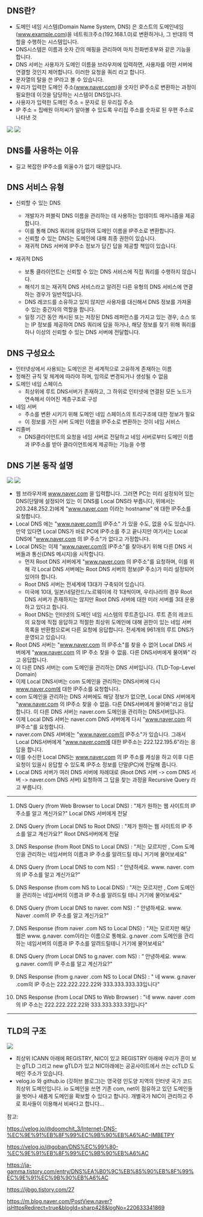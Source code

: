## DNS란?
- 도메인 네임 시스템(Domain Name System, DNS) 은 호스트의 도메인네임(www.example.com)을 네트워크주소(192.168.1.0)로 변환하거나,
그 반대의 역할을 수행하는 시스템입니다.
- DNS시스템은 이름과 숫자 간의 매핑을 관리하여 마치 전화번호부와 같은 기능을 합니다.
- DNS 서버는 사용자가 도메인 이름을 브라우저에 입력하면, 사용자를 어떤 서버에 연결할 것인지 제어합니다.
이러한 요청을 쿼리 라고 합니다.
- 문자열의 탈을 쓴 IP라고 볼 수 있습니다.
- 우리가 입력한 도메인 주소(www.naver.com)을 숫자인 IP주소로 변환하는 과정이 필요한데 이것을 담당하는 시스템이 DNS입니다.
- 사용자가 입력한 도메인 주소 = 문자로 된 우리집 주소
- IP 주소 = 집배원 아저씨가 알아볼 수 있도록 우리집 주소를 숫자로 된 우편 주소로 나타낸 것

![](../assets/DNS_2.png)
![](../assets/DNS_3.png)

## DNS를 사용하는 이유
- 길고 복잡한 IP주소를 외울수가 없기 때문입니다.

## DNS 서비스 유형 
- 신뢰할 수 있는 DNS
  - 개발자가 퍼블릭 DNS 이름을 관리하는 데 사용하는 업데이트 매커니즘을 제공합니다.
  - 이를 통해 DNS 쿼리에 응답하여 도메인 이름을 IP주소로 변환합니다.
  - 신뢰할 수 있는 DNS는 도메인에 대해 최종 권한이 있습니다.
  - 재귀적 DNS 서버에 IP주소 정보가 담긴 답을 제공할 책임이 있습니다.

- 재귀적 DNS
  - 보통 클라이언트는 신뢰할 수 있는 DNS 서비스에 직접 쿼리를 수행하지 않습니다.
  - 해석기 또는 재귀적 DNS 서비스라고 알려진 다른 유형의 DNS 서비스에 연결하는 경우가 일반적입니다.
  - DNS 레코드를 소유하고 있지 않지만 사용자를 대신해서 DNS 정보를 가져올 수 있는 중간자의 역할을 합니다.
  - 일정 기간 동안 캐시된 또는 저장된 DNS 레퍼런스를 가지고 있는 경우, 소스 또는 IP 정보를 제공하여 DNS 쿼리에 답을 하거나, 
해당 정보를 찾기 위해 쿼리를 하나 이상의 신뢰할 수 있는 DNS 서버에 전달합니다.

## DNS 구성요소
- 인터넷상에서 사용되는 도메인은 전 세계적으로 고유하게 존재하는 이름
- 정해진 규칙 및 체계에 따라야 하며, 임의로 변경되거나 생성될 수 없음
- 도메인 네임 스페이스
  - 최상위에 루트 DNS서버가 존재하고, 그 하위로 인터넷에 연결된 모든 노드가 연속해서 이어진 계층구조로 구성
- 네임 서버
  - 주소를 변환 시키기 위해 도메인 네임 스페이스의 트리구조에 대한 정보가 필요
  - 이 정보를 가진 서버 도메인 이름을 IP주소로 변환하는 것이 네임 서비스
- 리졸버
  - DNS클라이언트의 요청을 네임 서버로 전달하고 네임 서버로부터 도메인 이름과 IP주소를 받아 클라이언트에게 제공하는 기능을 수행

## DNS 기본 동작 설명
![](../assets/DNS_5.gif)
![](../assets/DNS_1.gif)

- 웹 브라우저에 www.naver.com 을 입력합니다. 그러면 PC는 미리 설정되어 있는 DNS(단말에 설정되어 있는 이 DNS를 Local DNS라 부릅니다, 
위에서는 203.248.252.2)에게 "www.naver.com 이라는 hostname" 에 대한 IP주소를 요청합니다.
- Local DNS 에는 "www.naver.com의 IP주소" 가 있을 수도, 없을 수도 있습니다. 만약 있다면 Local DNS가 바로 PC에 IP주소를 주고 끝나지만 
여기서는 Local DNS에 "www.naver.com 의 IP 주소"가 없다고 가정합니다.
- Local DNS는 이제 "www.naver.com의 IP주소"를 찾아내기 위해 다른 DNS 서버들과 통신(DNS 메시지)을 시작합니다. 
  - 먼저 Root DNS 서버에게 "www.naver.com 의 IP주소"를 요청하며, 이를 위해 각 Local DNS 서버에는 Root DNS 서버의 정보(IP 주소)가 
미리 설정되어 있어야 합니다.
  - Root DNS 서버는 전세계에 13대가 구축되어 있습니다.
  - 미국에 10대, 일본/네덜란드/노르웨이에 각 1대씩이며, 
우리나라의 경우 Root DNS 서버가 존재하지는 않지만 Root DNS 서버에 대한 미러 서버를 3대 운용하고 있다고 합니다.
  - Root DNS는 인터넷의 도메인 네임 시스템의 루트존입니다. 루트 존의 레코드의 요청에 직접 응답하고 적절한 최상위 도메인에 대해 권한이 있는
네임 서버 목록을 반환함으로써 다른 요청에 응답합니다. 전세계에 961개의 루트 DNS가 운영되고 있습니다.
- Root DNS 서버는 "www.naver.com 의 IP주소"를 찾을 수 없어 Local DNS 서버에게 "www.naver.com 의 IP 주소 찾을 수 없음. 다른 DNS서버에게 
물어봐" 라고 응답합니다.
- 이 다른 DNS 서버는 com 도메인을 관리하는 DNS 서버입니다. (TLD-Top-Level Domain)
- 이제 Local DNS서버는 com 도메인을 관리하는 DNS서버에 다시 www.naver.com에 대한 IP주소를 요청합니다.
- com 도메인을 관리하는 DNS 서버에도 해당 정보가 없으면, Local DNS 서버에게 "www.naver.com 의 IP주소 찾을 수 없음. 다른
 DNS서버에게 물어봐"라고 응답합니다. 이 다른 DNS 서버는 naver.com 도메인을 관리하는 DNS서버입니다.
- 이제 Local DNS 서버는 naver.com DNS 서버에게 다시 "www.naver.com 의 IP주소"를 요청합니다.
- naver.com DNS 서버에는 "www.naver.com의 IP주소"가 있습니다. 그래서 Local DNS서버에게 "www.naver.com에 대한 IP주소는
 222.122.195.6"라는 응답을 합니다.
 - 이를 수신한 Local DNS는 www.naver.com 의 IP 주소를 캐싱을 하고 이후 다른 요청이 있을시 응답할 수 있도록 IP주소 정보를 단말(PC)에
 전달해 줍니다.
 - Local DNS 서버가 여러 DNS 서버에 차례대로 (Root DNS 서버 -> com DNS 서버 -> naver.com DNS 서버) 요청하여 
그 답을 찾는 과정을 Recursive Query 라고 부릅니다.

***

1. DNS Query (from Web Browser to Local DNS) : "제가 원하는 웹 사이트의 IP 주소를 알고 계신가요?" Local DNS 서버에게 전달

 

2. DNS Query (from Local DNS to Root DNS) : "제가 원하는 웹 사이트의 IP 주소를 알고 계신가요?" Root DNS서버에게 전달

 

3. DNS Response (from Root DNS to Local DNS) : "저는 모르지만 , Com 도메인을 관리하는 네임서버의 이름과 IP 주소를 알려드릴 테니 거기에 물어보세요"

 

4. DNS Query (from Local DNS to com NS) : “ 안녕하세요. www. naver. com의 IP 주소를 알고 계신가요?"

 

5. DNS Response (from com NS to Local DNS) : "저는 모르지만 , Com 도메인을 관리하는 네임서버의 이름과 IP 주소를 알려드릴 테니 거기에 물어보세요"

 

6. DNS Query (from Local DNS to naver. com NS) : “ 안녕하세요. www. Naver .com의 IP 주소를 알고 계신가요?"

 

7. DNS Response (from naver .com NS to Local DNS) : "저는 모르지만 해당 웹은 www. g.naver. com이라는 이름으로 통해요. g.naver .com 도메인을 관리하는 네임서버의 이름과 IP 주소를 알려드릴테니 거기에 물어보세요"

 

8. DNS Query (from Local DNS to g.naver. com NS) : “ 안녕하세요. www. g.naver. com의 IP 주소를 알고 계신가요?"

 

9. DNS Response (from g.naver .com NS to Local DNS) : " 네 www. g.naver .com의 IP 주소는 222.222.222.22와 333.333.333.33입니다"

 

10. DNS Response (from Local DNS to Web Browser) : "네 www. naver .com의 IP 주소는 222.222.222.22와 333.333.333.33입니다"

***

## TLD의 구조
![](../assets/DNS_4.jpg)

- 최상위 ICANN 아래에 REGISTRY, NIC이 있고 REGISTRY 아래에 우리가 흔이 보는 gTLD 
그리고 new gTLD가 있고 NIC아래에는 공공사이트에서 쓰는 ccTLD 도메인 주소가 있습니다.
- velog.io 와 github.io (깃허브 블로그)는 영국령 인도양 지역의 인터넷 국가 코드 최상위 도메인입니다. 
io 도메인을 쓰면 기존 com, net이 점유하고 있던 도메인들을 벗어나 새롭게 도메인을 확보할 수 있다고 합니다. 
개별국가 NIC이 관리하고 주로 회사들이 이용해서 비싸다고 합니다...

참고:

https://velog.io/@doomchit_3/Internet-DNS-%EC%9E%91%EB%8F%99%EC%9B%90%EB%A6%AC-IMBETPY

https://velog.io/@goban/DNS%EC%99%80-%EC%9E%91%EB%8F%99%EC%9B%90%EB%A6%AC

https://ja-gamma.tistory.com/entry/DNS%EA%B0%9C%EB%85%90%EB%8F%99%EC%9E%91%EC%9B%90%EB%A6%AC

https://ijbgo.tistory.com/27

https://m.blog.naver.com/PostView.naver?isHttpsRedirect=true&blogId=sharp428&logNo=220633341869
